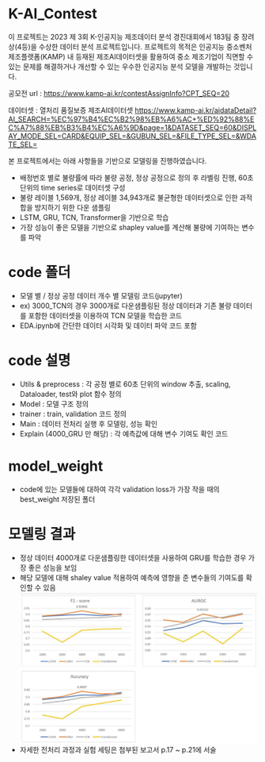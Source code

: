 # K-AI_Contest

이 프로젝트는 2023 제 3회 K-인공지능 제조데이터 분석 경진대회에서 183팀 중 장려상(4등)을 수상한 데이터 분석 프로젝트입니다.
프로젝트의 목적은 인공지능 중소벤처 제조플랫폼(KAMP) 내 등재된 제조AI데이터셋을 활용하여 중소 제조기업이 직면할 수 있는 문제를 해결하거나 개선할 수 있는 우수한 인공지능 분석 모델을 개발하는 것입니다.

공모전 url : https://www.kamp-ai.kr/contestAssignInfo?CPT_SEQ=20


데이터셋 : 열처리 품질보증 제조AI데이터셋
https://www.kamp-ai.kr/aidataDetail?AI_SEARCH=%EC%97%B4%EC%B2%98%EB%A6%AC+%ED%92%88%EC%A7%88%EB%B3%B4%EC%A6%9D&page=1&DATASET_SEQ=60&DISPLAY_MODE_SEL=CARD&EQUIP_SEL=&GUBUN_SEL=&FILE_TYPE_SEL=&WDATE_SEL=

본 프로젝트에서는 아래 사항들을 기반으로 모델링을 진행하였습니다.
- 배정번호 별로 불량률에 따라 불량 공정, 정상 공정으로 정의 후 라벨링 진행, 60초 단위의 time series로 데이터셋 구성
- 불량 레이블 1,569개, 정상 레이블 34,943개로 불균형한 데이터셋으로 인한 과적합을 방지하기 위한 다운 샘플링
- LSTM, GRU, TCN, Transformer을 기반으로 학습
- 가장 성능이 좋은 모델을 기반으로 shapley value를 계산해 불량에 기여하는 변수를 파악


# code 폴더
- 모델 별 / 정상 공정 데이터 개수 별 모델링 코드(jupyter)
- ex) 3000_TCN의 경우 3000개로 다운샘플링된 정상 데이터과 기존 불량 데이터를 포함한 데이터셋을 이용하여 TCN 모델을 학습한 코드
- EDA.ipynb에 간단한 데이터 시각화 및 데이터 파악 코드 포함
  
# code 설명
  - Utils & preprocess : 각 공정 별로 60초 단위의 window 추출, scaling, Dataloader, test와 plot 함수 정의
  - Model : 모델 구조 정의
  - trainer : train, validation 코드 정의
  - Main : 데이터 전처리 실행 후 모델링, 성능 확인
  - Explain (4000_GRU 만 해당) : 각 예측값에 대해 변수 기여도 확인 코드

# model_weight
- code에 있는 모델들에 대하여 각각 validation loss가 가장 작을 때의 best_weight 저장된 폴더

# 모델링 결과
- 정상 데이터 4000개로 다운샘플링한 데이터셋을 사용하여 GRU를 학습한 경우 가장 좋은 성능을 보임
- 해당 모델에 대해 shaley value 적용하여 예측에 영향을 준 변수들의 기여도를 확인할 수 있음
![K-AI 성능](./K-AI%20성능.JPG)
- 자세한 전처리 과정과 실험 세팅은 첨부된 보고서 p.17 ~ p.21에 서술
